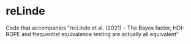 # reLinde
Code that accompanies "re:Linde et al. (2021) – The Bayes factor, HDI-ROPE and frequentist equivalence testing are actually all equivalent"
